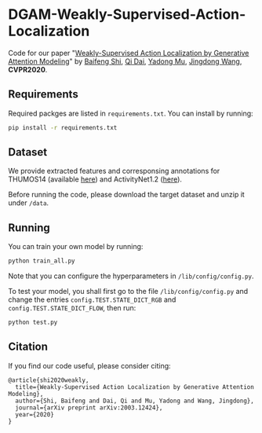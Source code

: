 # DGAM-Weakly-Supervised-Action-Localization
Code for our paper "[Weakly-Supervised Action Localization by Generative Attention Modeling](https://arxiv.org/abs/2003.12424)" by [Baifeng Shi](https://bfshi.github.io), 
[Qi Dai](https://scholar.google.com/citations?hl=en&user=NSJY12IAAAAJ), [Yadong Mu](http://www.muyadong.com/index.html),
[Jingdong Wang](https://jingdongwang2017.github.io/), **CVPR2020**.

## Requirements
Required packges are listed in `requirements.txt`. You can install by running:
```bash
pip install -r requirements.txt
```

## Dataset
We provide extracted features and corresponsing annotations for THUMOS14 (available [here](https://drive.google.com/open?id=1SuyUdug6bb5HG0rnpDkdyIVdVp119LcV))
and ActivityNet1.2 ([here](https://drive.google.com/open?id=1zwdF72z_y5TWAAHyZyMVcU6Bz_KFv5oL)). 

Before running the code, please download the target dataset and unzip it under `/data`.

## Running
You can train your own model by running:
```bash
python train_all.py
```
Note that you can configure the hyperparameters in `/lib/config/config.py`.

To test your model, you shall first go to the file `/lib/config/config.py` and change the entries `config.TEST.STATE_DICT_RGB` and `config.TEST.STATE_DICT_FLOW`,
then run:
```bash
python test.py
```

## Citation
If you find our code useful, please consider citing:
```
@article{shi2020weakly,
  title={Weakly-Supervised Action Localization by Generative Attention Modeling},
  author={Shi, Baifeng and Dai, Qi and Mu, Yadong and Wang, Jingdong},
  journal={arXiv preprint arXiv:2003.12424},
  year={2020}
}
```
